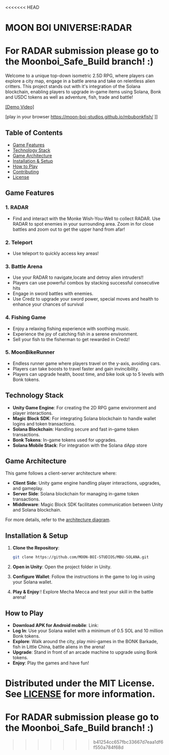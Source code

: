 <<<<<<< HEAD
# MOON BOI UNIVERSE:RADAR 
# For RADAR submission please go to the Moonboi_Safe_Build branch! :)

Welcome to a unique top-down isometric 2.5D RPG, where players can explore a city map, engage in a battle arena and take on relentless alien critters. This project stands out with it's integration of the Solana blockchain, enabling players to upgrade in-game items using Solana, Bonk and USDC tokens as well as adventure, fish, trade and battle!

[[Demo Video]](https://youtu.be/NxKE79FKw-Y?si=jLfsfezCPfHcadJg)

[play in your browser https://moon-boi-studios.github.io/mbubonkfish/ ]]

## Table of Contents

- [Game Features](#game-features)
- [Technology Stack](#technology-stack)
- [Game Architecture](#game-architecture)
- [Installation & Setup](#installation--setup)
- [How to Play](#how-to-play)
- [Contributing](#contributing)
- [License](#license)

## Game Features

### 1. **RADAR**
- Find and interact with the Monke Wish-You-Well to collect RADAR. Use RADAR to spot enemies in your surrounding area. Zoom in for close battles and zoom out to get the upper hand from afar!

### 2. **Teleport**
- Use teleport to quickly access key areas!

### 3. **Battle Arena**
- Use your RADAR to navigate,locate and detroy alien intruders!!
- Players can use powerful combos by stacking successful consecutive hits
- Engage in sword battles with enemies.
- Use Credz to upgrade your sword power, special moves and health to enhance your chances of survival

### 4. **Fishing Game**
- Enjoy a relaxing fishing experience with soothing music.
- Experience the joy of catching fish in a serene environment.
- Sell your fish to the fisherman to get rewarded in Credz!

### 5. **MoonBikeRunner**
- Endless runner game where players travel on the y-axis, avoiding cars.
- Players can take boosts to travel faster and gain invincibility.
- Players can upgrade health, boost time, and bike look up to 5 levels with Bonk tokens.

## Technology Stack

- **Unity Game Engine**: For creating the 2D RPG game environment and player interactions.
- **Magic Block SDK**: For integrating Solana blockchain to handle wallet logins and token transactions.
- **Solana Blockchain**: Handling secure and fast in-game token transactions.
- **Bonk Tokens**: In-game tokens used for upgrades.
- **Solana Mobile Stack**: For integration with the Solana dApp store

## Game Architecture

This game follows a client-server architecture where:

- **Client Side**: Unity game engine handling player interactions, upgrades, and gameplay.
- **Server Side**: Solana blockchain for managing in-game token transactions.
- **Middleware**: Magic Block SDK facilitates communication between Unity and Solana blockchain.

For more details, refer to the [architecture diagram](./docs/architecture.png).

## Installation & Setup

1. **Clone the Repository**:
   ```bash
   git clone https://github.com/MOON-BOI-STUDIOS/MBU-SOLANA.git
   ```

2. **Open in Unity**:
   Open the project folder in Unity.

3. **Configure Wallet**:
   Follow the instructions in the game to log in using your Solana wallet.

4. **Play & Enjoy**:!
   Explore Mecha Mecca and test your skill in the battle arena!

## How to Play
- **Download APK for Android mobile**: Link: 
- **Log In**: Use your Solana wallet with a minimum of 0.5 SOL and 10 million Bonk tokens.
- **Explore**: Walk around the city, play mini-games in the BONK Barkade, fish in Little China, battle aliens in the arena!
- **Upgrade**: Stand in front of an arcade machine to upgrade using Bonk tokens.
- **Enjoy**: Play the games and have fun!

Distributed under the MIT License. See [LICENSE](./LICENSE) for more information.
=======
# For RADAR submission please go to the Moonboi_Safe_Build branch! :) 
>>>>>>> b41254cc657fbc33667d7eaa1df6f550a784f68d
